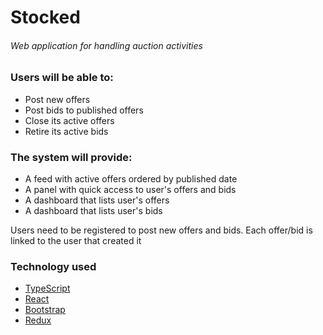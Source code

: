 # Stocked
###### Web application for handling auction activities

### Users will be able to:
- Post new offers
- Post bids to published offers
- Close its active offers
- Retire its active bids

### The system will provide:
- A feed with active offers ordered by published date
- A panel with quick access to user's offers and bids
- A dashboard that lists user's offers
- A dashboard that lists user's bids

Users need to be registered to post new offers and bids.
Each offer/bid is linked to the user that created it

### Technology used
- [TypeScript](https://www.typescriptlang.org/)
- [React](https://reactjs.org/)
- [Bootstrap](https://getbootstrap.com/)
- [Redux](https://redux-toolkit.js.org/)
